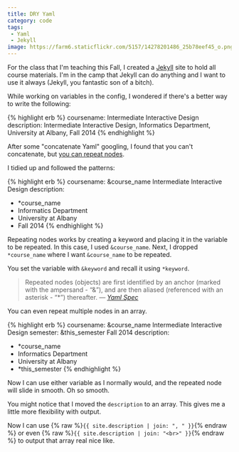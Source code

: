 ```yaml
---
title: DRY Yaml
category: code
tags:
 - Yaml
 - Jekyll
image: https://farm6.staticflickr.com/5157/14278201486_25b78eef45_o.png
---
```


For the class that I'm teaching this Fall, I created a [Jekyll](http://jekyllrb.com/) site to hold all course materials. I'm in the camp that Jekyll can do anything and I want to use it always (Jekyll, you fantastic son of a bitch).

While working on variables in the config, I wondered if there's a better way to write the following:

{% highlight erb %}
coursename: Intermediate Interactive Design
description: Intermediate Interactive Design, Informatics Department, University at Albany, Fall 2014
{% endhighlight %}

After some "concatenate Yaml" googling, I found that you can't concatenate, but [you can repeat nodes](http://stackoverflow.com/a/5954748).

I tidied up and followed the patterns:

{% highlight erb %}
coursename: &course_name Intermediate Interactive Design
description: 
 - *course_name
 - Informatics Department
 - University at Albany
 - Fall 2014
{% endhighlight %}


Repeating nodes works by creating a keyword and placing it in the variable to be repeated. In this case, I used `&course_name`. Next, I dropped `*course_name` where I want `&course_name` to be repeated.

You set the variable with `&keyword` and recall it using `*keyword`.

> Repeated nodes (objects) are first identified by an anchor (marked with the ampersand - “&”), and are then aliased (referenced with an asterisk - “*”) thereafter.
<cite>&mdash; <a href="http://yaml.org/spec/1.2/spec.html#id2760395">Yaml Spec</a></cite>

You can even repeat multiple nodes in an array.

{% highlight erb %}
coursename: &course_name Intermediate Interactive Design
semester: &this_semester Fall 2014
description: 
 - *course_name
 - Informatics Department
 - University at Albany
 - *this_semester
{% endhighlight %}

Now I can use either variable as I normally would, and the repeated node will slide in smooth. Oh so smooth.

You might notice that I moved the `description` to an array. This gives me a little more flexibility with output. 

Now I can use {% raw %}`{{ site.description | join: ", " }}`{% endraw %} or even {% raw %}`{{ site.description | join: "<br>" }}`{% endraw %} to output that array real nice like.



